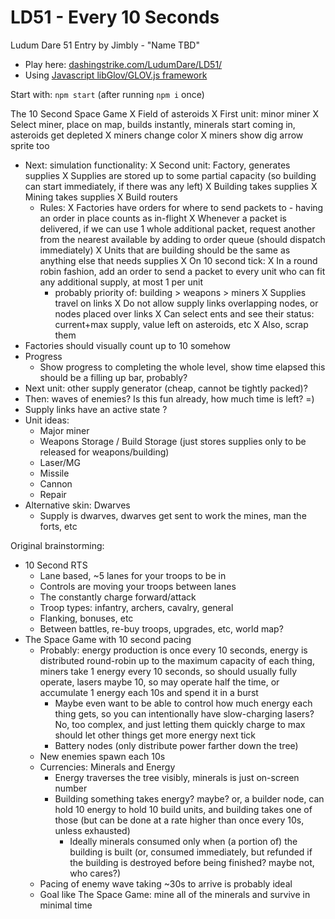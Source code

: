 LD51 - Every 10 Seconds
============================

Ludum Dare 51 Entry by Jimbly - "Name TBD"

* Play here: [dashingstrike.com/LudumDare/LD51/](http://www.dashingstrike.com/LudumDare/LD51/)
* Using [Javascript libGlov/GLOV.js framework](https://github.com/Jimbly/glovjs)

Start with: `npm start` (after running `npm i` once)


The 10 Second Space Game
X Field of asteroids
X First unit: minor miner
X Select miner, place on map, builds instantly, minerals start coming in, asteroids get depleted
  X miners change color
  X miners show dig arrow sprite too
* Next: simulation functionality:
  X Second unit: Factory, generates supplies
    X Supplies are stored up to some partial capacity (so building can start immediately, if there was any left)
  X Building takes supplies
  X Mining takes supplies
  X Build routers
  * Rules:
    X Factories have orders for where to send packets to - having an order in place counts as in-flight
    X Whenever a packet is delivered, if we can use 1 whole additional packet, request another from the nearest available by adding to order queue (should dispatch immediately)
    X Units that are building should be the same as anything else that needs supplies
    X On 10 second tick:
      X In a round robin fashion, add an order to send a packet to every unit who can fit any additional supply, at most 1 per unit
      * probably priority of: building > weapons > miners
  X Supplies travel on links
  X Do not allow supply links overlapping nodes, or nodes placed over links
  X Can select ents and see their status: current+max supply, value left on asteroids, etc
    X Also, scrap them
* Factories should visually count up to 10 somehow
* Progress
  * Show progress to completing the whole level, show time elapsed
    this should be a filling up bar, probably?
* Next unit: other supply generator (cheap, cannot be tightly packed)?
* Then: waves of enemies?  Is this fun already, how much time is left? =)
* Supply links have an active state ?
* Unit ideas:
  * Major miner
  * Weapons Storage / Build Storage (just stores supplies only to be released for weapons/building)
  * Laser/MG
  * Missile
  * Cannon
  * Repair
* Alternative skin: Dwarves
  * Supply is dwarves, dwarves get sent to work the mines, man the forts, etc

Original brainstorming:
* 10 Second RTS
  * Lane based, ~5 lanes for your troops to be in
  * Controls are moving your troops between lanes
  * The constantly charge forward/attack
  * Troop types: infantry, archers, cavalry, general
  * Flanking, bonuses, etc
  * Between battles, re-buy troops, upgrades, etc, world map?
* The Space Game with 10 second pacing
  * Probably: energy production is once every 10 seconds, energy is distributed round-robin up to the maximum capacity of each thing, miners take 1 energy every 10 seconds, so should usually fully operate, lasers maybe 10, so may operate half the time, or accumulate 1 energy each 10s and spend it in a burst
    * Maybe even want to be able to control how much energy each thing gets, so you can intentionally have slow-charging lasers?  No, too complex, and just letting them quickly charge to max should let other things get more energy next tick
    * Battery nodes (only distribute power farther down the tree)
  * New enemies spawn each 10s
  * Currencies: Minerals and Energy
    * Energy traverses the tree visibly, minerals is just on-screen number
    * Building something takes energy? maybe? or, a builder node, can hold 10 energy to hold 10 build units, and building takes one of those (but can be done at a rate higher than once every 10s, unless exhausted)
      * Ideally minerals consumed only when (a portion of) the building is built (or, consumed immediately, but refunded if the building is destroyed before being finished?  maybe not, who cares?)
  * Pacing of enemy wave taking ~30s to arrive is probably ideal
  * Goal like The Space Game: mine all of the minerals and survive in minimal time
